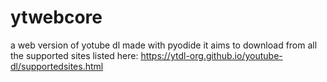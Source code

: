 # ytwebcore
a web version of yotube dl made with pyodide
it aims to download from all the supported sites listed here: https://ytdl-org.github.io/youtube-dl/supportedsites.html
